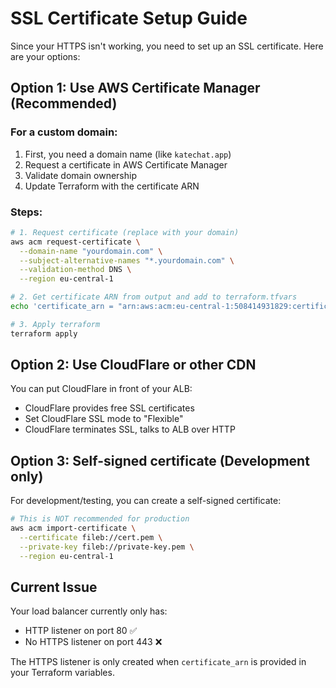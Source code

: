 # SSL Certificate Setup Guide

Since your HTTPS isn't working, you need to set up an SSL certificate. Here are your options:

## Option 1: Use AWS Certificate Manager (Recommended)

### For a custom domain:
1. First, you need a domain name (like `katechat.app`)
2. Request a certificate in AWS Certificate Manager
3. Validate domain ownership
4. Update Terraform with the certificate ARN

### Steps:
```bash
# 1. Request certificate (replace with your domain)
aws acm request-certificate \
  --domain-name "yourdomain.com" \
  --subject-alternative-names "*.yourdomain.com" \
  --validation-method DNS \
  --region eu-central-1

# 2. Get certificate ARN from output and add to terraform.tfvars
echo 'certificate_arn = "arn:aws:acm:eu-central-1:508414931829:certificate/your-cert-id"' >> terraform.tfvars

# 3. Apply terraform
terraform apply
```

## Option 2: Use CloudFlare or other CDN

You can put CloudFlare in front of your ALB:
- CloudFlare provides free SSL certificates
- Set CloudFlare SSL mode to "Flexible" 
- CloudFlare terminates SSL, talks to ALB over HTTP

## Option 3: Self-signed certificate (Development only)

For development/testing, you can create a self-signed certificate:

```bash
# This is NOT recommended for production
aws acm import-certificate \
  --certificate fileb://cert.pem \
  --private-key fileb://private-key.pem \
  --region eu-central-1
```

## Current Issue

Your load balancer currently only has:
- HTTP listener on port 80 ✅ 
- No HTTPS listener on port 443 ❌

The HTTPS listener is only created when `certificate_arn` is provided in your Terraform variables.
